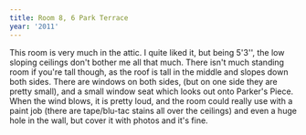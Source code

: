 ```yaml
---
title: Room 8, 6 Park Terrace
year: '2011'
---
```


This room is very much in the attic. I quite liked it, but being 5'3'', the low sloping ceilings don't bother me all that much. There isn't much standing room if you're tall though, as the roof is tall in the middle and slopes down both sides. There are windows on both sides, (but on one side they are pretty small), and a small window seat which looks out onto Parker's Piece. When the wind blows, it is pretty loud, and the room could really use with a paint job (there are tape/blu-tac stains all over the ceilings) and even a huge hole in the wall, but cover it with photos and it's fine.